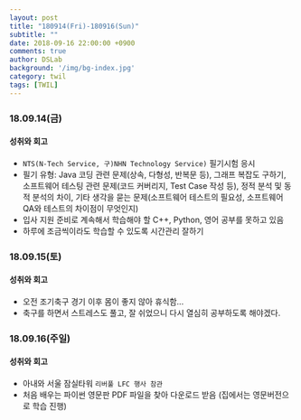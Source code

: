 ```yaml
---
layout: post
title: "180914(Fri)-180916(Sun)"
subtitle: ""
date: 2018-09-16 22:00:00 +0900
comments: true
author: DSLab
background: '/img/bg-index.jpg'
category: twil
tags: [TWIL]
---
```


### 18.09.14(금)
#### 성취와 회고
  - `NTS(N-Tech Service, 구)NHN Technology Service)` 필기시험 응시
  - 필기 유형: Java 코딩 관련 문제(상속, 다형성, 반복문 등), 그래프 복잡도 구하기, 소프트웨어 테스팅 관련 문제(코드 커버리지, Test Case 작성 등), 정적 분석 및 동적 분석의 차이, 기타 생각을 묻는 문제(소프트웨어 테스트의 필요성, 소프트웨어 QA와 테스트의 차이점이 무엇인지)
  - 입사 지원 준비로 계속해서 학습해야 할 C++, Python, 영어 공부를 못하고 있음
  - 하루에 조금씩이라도 학습할 수 있도록 시간관리 잘하기

### 18.09.15(토)
#### 성취와 회고
  - 오전 조기축구 경기 이후 몸이 좋지 않아 휴식함...
  - 축구를 하면서 스트레스도 풀고, 잘 쉬었으니 다시 열심히 공부하도록 해야겠다.

### 18.09.16(주일)
#### 성취와 회고
  - 아내와 서울 잠실타워 `리버풀 LFC 행사 참관`
  - 처음 배우는 파이썬 영문판 PDF 파일을 찾아 다운로드 받음 (집에서는 영문버전으로 학습 진행)
